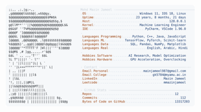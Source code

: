 <picture>
  <source srcset="https://raw.githubusercontent.com/mmazinjameel/mmazinjameel/main/dark_mode.svg?v=1753560681" media="(prefers-color-scheme: dark)">
  <img src="https://raw.githubusercontent.com/mmazinjameel/mmazinjameel/main/light_mode.svg?v=1753560681">
</picture>
